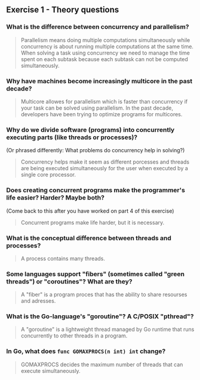 Exercise 1 - Theory questions
-----------------------------
 
 ### What is the difference between concurrency and parallelism?
 > Parallelism means doing multiple computations simultaneously while concurrency is about running multiple computations at the same time.
 When solving a task using concurrency we need to manage the time spent on each subtask because each subtask can not be computed simultaneously.
 
 ### Why have machines become increasingly multicore in the past decade?
 > Multicore allowes for parallelism which is faster than concurrency if your task can be solved using parallelism. In the past decade, developers have been trying to optimize programs for multicores.
 
 ### Why do we divide software (programs) into concurrently executing parts (like threads or processes)?
 (Or phrased differently: What problems do concurrency help in solving?)
 > Concurrency helps make it seem as different porcesses and threads are being executed simultaneously for the user when executed by a single core processor.
 
 ### Does creating concurrent programs make the programmer's life easier? Harder? Maybe both?
 (Come back to this after you have worked on part 4 of this exercise)
 > Concurrent programs make life harder, but it is necessary.
 
 ### What is the conceptual difference between threads and processes?
 > A process contains many threads.
 
 ### Some languages support "fibers" (sometimes called "green threads") or "coroutines"? What are they?
 > A "fiber" is a program proces that has the ability to share resourses and adresses.
 
 ### What is the Go-language's "goroutine"? A C/POSIX "pthread"?
 > A "goroutine" is a lightweight thread managed by Go runtime that runs concurrently to other threads in a program.
 
 ### In Go, what does `func GOMAXPROCS(n int) int` change? 
 > GOMAXPROCS decides the maximum number of threads that can execute simultaneously.